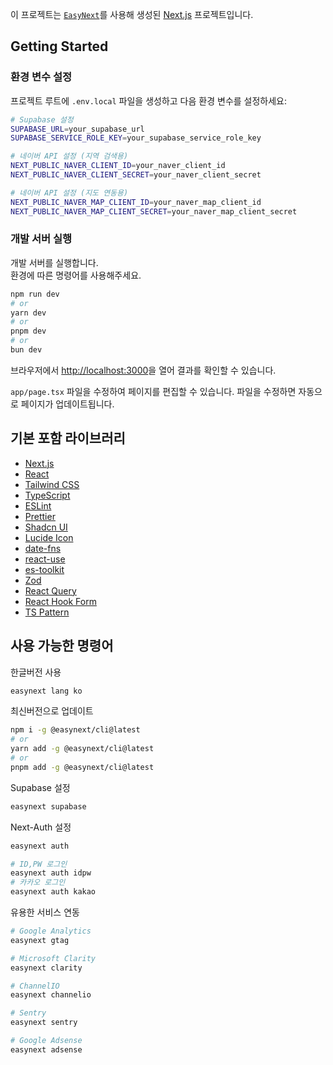 이 프로젝트는 [`EasyNext`](https://github.com/easynext/easynext)를 사용해 생성된 [Next.js](https://nextjs.org) 프로젝트입니다.

## Getting Started

### 환경 변수 설정

프로젝트 루트에 `.env.local` 파일을 생성하고 다음 환경 변수를 설정하세요:

```bash
# Supabase 설정
SUPABASE_URL=your_supabase_url
SUPABASE_SERVICE_ROLE_KEY=your_supabase_service_role_key

# 네이버 API 설정 (지역 검색용)
NEXT_PUBLIC_NAVER_CLIENT_ID=your_naver_client_id
NEXT_PUBLIC_NAVER_CLIENT_SECRET=your_naver_client_secret

# 네이버 API 설정 (지도 연동용)
NEXT_PUBLIC_NAVER_MAP_CLIENT_ID=your_naver_map_client_id
NEXT_PUBLIC_NAVER_MAP_CLIENT_SECRET=your_naver_map_client_secret
```

### 개발 서버 실행

개발 서버를 실행합니다.<br/>
환경에 따른 명령어를 사용해주세요.

```bash
npm run dev
# or
yarn dev
# or
pnpm dev
# or
bun dev
```

브라우저에서 [http://localhost:3000](http://localhost:3000)을 열어 결과를 확인할 수 있습니다.

`app/page.tsx` 파일을 수정하여 페이지를 편집할 수 있습니다. 파일을 수정하면 자동으로 페이지가 업데이트됩니다.

## 기본 포함 라이브러리

- [Next.js](https://nextjs.org)
- [React](https://react.dev)
- [Tailwind CSS](https://tailwindcss.com)
- [TypeScript](https://www.typescriptlang.org)
- [ESLint](https://eslint.org)
- [Prettier](https://prettier.io)
- [Shadcn UI](https://ui.shadcn.com)
- [Lucide Icon](https://lucide.dev)
- [date-fns](https://date-fns.org)
- [react-use](https://github.com/streamich/react-use)
- [es-toolkit](https://github.com/toss/es-toolkit)
- [Zod](https://zod.dev)
- [React Query](https://tanstack.com/query/latest)
- [React Hook Form](https://react-hook-form.com)
- [TS Pattern](https://github.com/gvergnaud/ts-pattern)

## 사용 가능한 명령어

한글버전 사용

```sh
easynext lang ko
```

최신버전으로 업데이트

```sh
npm i -g @easynext/cli@latest
# or
yarn add -g @easynext/cli@latest
# or
pnpm add -g @easynext/cli@latest
```

Supabase 설정

```sh
easynext supabase
```

Next-Auth 설정

```sh
easynext auth

# ID,PW 로그인
easynext auth idpw
# 카카오 로그인
easynext auth kakao
```

유용한 서비스 연동

```sh
# Google Analytics
easynext gtag

# Microsoft Clarity
easynext clarity

# ChannelIO
easynext channelio

# Sentry
easynext sentry

# Google Adsense
easynext adsense
```
